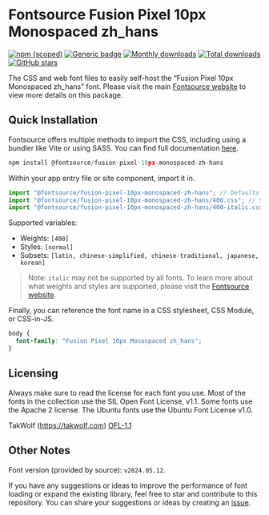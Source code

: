 # Fontsource Fusion Pixel 10px Monospaced zh_hans

[![npm (scoped)](https://img.shields.io/npm/v/@fontsource/fusion-pixel-10px-monospaced-zh-hans?color=brightgreen)](https://www.npmjs.com/package/@fontsource/fusion-pixel-10px-monospaced-zh-hans) [![Generic badge](https://img.shields.io/badge/fontsource-passing-brightgreen)](https://github.com/fontsource/fontsource) [![Monthly downloads](https://badgen.net/npm/dm/@fontsource/fusion-pixel-10px-monospaced-zh-hans)](https://github.com/fontsource/fontsource) [![Total downloads](https://badgen.net/npm/dt/@fontsource/fusion-pixel-10px-monospaced-zh-hans)](https://github.com/fontsource/fontsource) [![GitHub stars](https://img.shields.io/github/stars/fontsource/fontsource.svg?style=social&label=Star)](https://github.com/fontsource/fontsource/stargazers)

The CSS and web font files to easily self-host the “Fusion Pixel 10px Monospaced zh_hans” font. Please visit the main [Fontsource website](https://fontsource.org/fonts/fusion-pixel-10px-monospaced-zh-hans) to view more details on this package.

## Quick Installation

Fontsource offers multiple methods to import the CSS, including using a bundler like Vite or using SASS. You can find full documentation [here](https://fontsource.org/docs/getting-started/introduction).

```javascript
npm install @fontsource/fusion-pixel-10px-monospaced-zh-hans
```

Within your app entry file or site component, import it in.

```javascript
import "@fontsource/fusion-pixel-10px-monospaced-zh-hans"; // Defaults to weight 400
import "@fontsource/fusion-pixel-10px-monospaced-zh-hans/400.css"; // Specify weight
import "@fontsource/fusion-pixel-10px-monospaced-zh-hans/400-italic.css"; // Specify weight and style
```

Supported variables:
- Weights: `[400]`
- Styles: `[normal]`
- Subsets: `[latin, chinese-simplified, chinese-traditional, japanese, korean]`

> Note: `italic` may not be supported by all fonts. To learn more about what weights and styles are supported, please visit the [Fontsource website](https://fontsource.org/fonts/fusion-pixel-10px-monospaced-zh-hans).

Finally, you can reference the font name in a CSS stylesheet, CSS Module, or CSS-in-JS.

```css
body {
  font-family: "Fusion Pixel 10px Monospaced zh_hans";
}
```

## Licensing
Always make sure to read the license for each font you use. Most of the fonts in the collection use the SIL Open Font License, v1.1. Some fonts use the Apache 2 license. The Ubuntu fonts use the Ubuntu Font License v1.0.

TakWolf (https://takwolf.com)
[OFL-1.1](https://raw.githubusercontent.com/TakWolf/fusion-pixel-font/master/LICENSE-OFL)

## Other Notes
Font version (provided by source): `v2024.05.12`.

If you have any suggestions or ideas to improve the performance of font loading or expand the existing library, feel free to star and contribute to this repository. You can share your suggestions or ideas by creating an [issue](https://github.com/fontsource/fontsource/issues).
